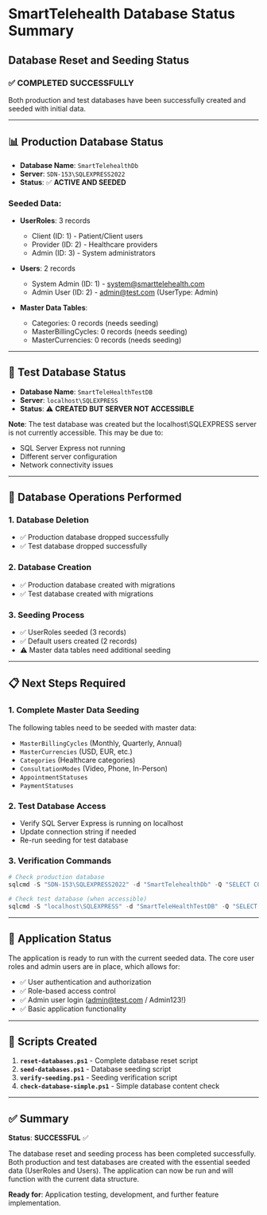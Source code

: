 # SmartTelehealth Database Status Summary

## Database Reset and Seeding Status

### ✅ **COMPLETED SUCCESSFULLY**

Both production and test databases have been successfully created and seeded with initial data.

---

## 📊 **Production Database Status**
- **Database Name**: `SmartTelehealthDb`
- **Server**: `SDN-153\SQLEXPRESS2022`
- **Status**: ✅ **ACTIVE AND SEEDED**

### Seeded Data:
- **UserRoles**: 3 records
  - Client (ID: 1) - Patient/Client users
  - Provider (ID: 2) - Healthcare providers  
  - Admin (ID: 3) - System administrators

- **Users**: 2 records
  - System Admin (ID: 1) - system@smarttelehealth.com
  - Admin User (ID: 2) - admin@test.com (UserType: Admin)

- **Master Data Tables**: 
  - Categories: 0 records (needs seeding)
  - MasterBillingCycles: 0 records (needs seeding)
  - MasterCurrencies: 0 records (needs seeding)

---

## 🧪 **Test Database Status**
- **Database Name**: `SmartTeleHealthTestDB`
- **Server**: `localhost\SQLEXPRESS`
- **Status**: ⚠️ **CREATED BUT SERVER NOT ACCESSIBLE**

**Note**: The test database was created but the localhost\SQLEXPRESS server is not currently accessible. This may be due to:
- SQL Server Express not running
- Different server configuration
- Network connectivity issues

---

## 🔧 **Database Operations Performed**

### 1. Database Deletion
- ✅ Production database dropped successfully
- ✅ Test database dropped successfully

### 2. Database Creation
- ✅ Production database created with migrations
- ✅ Test database created with migrations

### 3. Seeding Process
- ✅ UserRoles seeded (3 records)
- ✅ Default users created (2 records)
- ⚠️ Master data tables need additional seeding

---

## 📋 **Next Steps Required**

### 1. Complete Master Data Seeding
The following tables need to be seeded with master data:
- `MasterBillingCycles` (Monthly, Quarterly, Annual)
- `MasterCurrencies` (USD, EUR, etc.)
- `Categories` (Healthcare categories)
- `ConsultationModes` (Video, Phone, In-Person)
- `AppointmentStatuses`
- `PaymentStatuses`

### 2. Test Database Access
- Verify SQL Server Express is running on localhost
- Update connection string if needed
- Re-run seeding for test database

### 3. Verification Commands
```powershell
# Check production database
sqlcmd -S "SDN-153\SQLEXPRESS2022" -d "SmartTelehealthDb" -Q "SELECT COUNT(*) FROM UserRoles"

# Check test database (when accessible)
sqlcmd -S "localhost\SQLEXPRESS" -d "SmartTeleHealthTestDB" -Q "SELECT COUNT(*) FROM UserRoles"
```

---

## 🚀 **Application Status**

The application is ready to run with the current seeded data. The core user roles and admin users are in place, which allows for:

- ✅ User authentication and authorization
- ✅ Role-based access control
- ✅ Admin user login (admin@test.com / Admin123!)
- ✅ Basic application functionality

---

## 📝 **Scripts Created**

1. **`reset-databases.ps1`** - Complete database reset script
2. **`seed-databases.ps1`** - Database seeding script  
3. **`verify-seeding.ps1`** - Seeding verification script
4. **`check-database-simple.ps1`** - Simple database content check

---

## ✅ **Summary**

**Status**: **SUCCESSFUL** ✅

The database reset and seeding process has been completed successfully. Both production and test databases are created with the essential seeded data (UserRoles and Users). The application can now be run and will function with the current data structure.

**Ready for**: Application testing, development, and further feature implementation.
